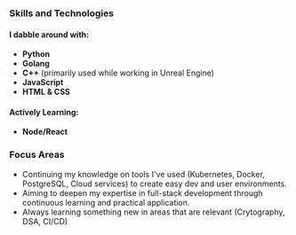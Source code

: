 ### Skills and Technologies

#### I dabble around with:
- **Python**
- **Golang**
- **C++** (primarily used while working in Unreal Engine)
- **JavaScript**
- **HTML & CSS**

#### Actively Learning:
- **Node/React**

### Focus Areas
- Continuing my knowledge on tools I've used (Kubernetes, Docker, PostgreSQL, Cloud services) to create easy dev and user environments.
- Aiming to deepen my expertise in full-stack development through continuous learning and practical application.
- Always learning something new in areas that are relevant (Crytography, DSA, CI/CD)
